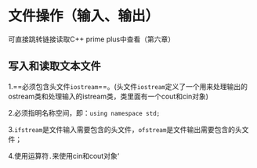 # 文件操作（输入、输出）

可直接跳转链接读取C++ prime plus中查看（第六章）

[C++prime plus]: https://www.epubit.com/onlineEbookReader?id=d269a308-7f89-46d3-b29c-6b5c1fc05766&amp;pid=84f50d5e-85fd-465f-a68e-69637977762a&amp;isFalls=true&amp;src=norma

## 写入和读取文本文件

1.==必须包含头文件`iostream`==。(头文件`iostream`定义了一个用来处理输出的ostream类和处理输入的istream类，类里面有一个cout和cin对象)

2.必须指明名称空间，即：`using namespace std;`

3.`ifstream`是文件输入需要包含的头文件，`ofstream`是文件输出需要包含的头文件；

4.使用运算符`.`来使用cin和cout对象‘

